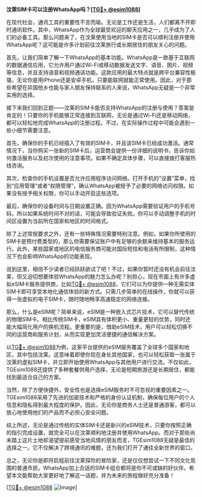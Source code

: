 **汶萊SIM卡可以注册WhatsApp吗？[[TG💪+ @esim1088](https://t.me/s/esim1088)]**

在现代社会，通讯工具的重要性不言而喻。无论是工作还是生活，人们都离不开即时通讯软件。其中，WhatsApp作为全球最受欢迎的聊天应用之一，几乎成为了人们的必备工具。那么问题来了，在汶莱使用当地的SIM卡是否可以顺利注册并使用WhatsApp呢？这可能是许多计划前往汶莱旅行或长期居住的朋友关心的问题。

首先，让我们简单了解一下WhatsApp的基本功能。WhatsApp是一款基于互联网的数据通信应用，它允许用户通过Wi-Fi或移动数据发送文字、语音、图片、视频等信息，并且支持语音和视频通话功能。这款应用的最大特点就是跨平台兼容性极强，无论你是用iPhone还是安卓手机，只要能联网就能正常使用。因此，对于那些希望在异国他乡也能与家人朋友保持联系的人来说，WhatsApp无疑是一个非常实用的选择。

接下来我们回到正题——汶莱的SIM卡能否支持WhatsApp的注册与使用？答案是肯定的！只要你的手机能够正常连接到互联网，无论是通过Wi-Fi还是移动网络，都可以轻松地完成WhatsApp的注册过程。不过，在实际操作过程中可能会遇到一些小细节需要注意。

首先，确保你的手机已经插入了有效的SIM卡，并且该SIM卡已经成功激活。通常情况下，当你购买一张新的SIM卡后，运营商会提供一份详细的说明书，告诉你如何激活服务以及初次使用的注意事项。如果不确定具体步骤，可以直接拨打客服热线咨询。

其次，检查你的手机设置是否允许应用程序访问网络。打开手机的“设置”菜单，找到“应用管理”或者“权限管理”，确认WhatsApp被授予了必要的网络访问权限。如果没有授予相关权限，你可以手动开启这些选项。

最后，确保你的设备时间与日期设置正确。因为WhatsApp需要验证用户的手机号码，所以如果系统时间不对的话，可能会导致验证失败。你可以手动调整手机的时间区设置为当前所在国家和地区的时间格式。

除了上述常规要求之外，还有一些特殊情况需要特别注意。例如，如果你所使用的SIM卡是预付费类型的，那么你需要保证账户中有足够的余额来维持基本的服务运行。此外，某些国家或地区的电信服务商可能对国际短信和电话有所限制，这种情况下也会影响WhatsApp的功能表现。

说到这里，相信不少读者已经跃跃欲试了吧！不过，如果你暂时还没有机会前往汶莱，但又迫切想要体验WhatsApp的魅力怎么办呢？别担心，现在市面上有许多虚拟eSIM卡服务提供商，比如[TG💪+ @esim1088](https://t.me/s/esim1088)，它们可以为你提供一种无需实体SIM卡即可享受本地化通信体验的新方式。只需几步简单的在线操作，你就可以获得一张虚拟的电子SIM卡，随时随地畅享高速稳定的网络连接。

那么，什么是eSIM呢？简单来说，eSIM是一种嵌入式芯片技术，它可以替代传统的物理SIM卡。相比传统SIM卡，eSIM具有体积更小、重量更轻的优势，同时还能大幅简化用户的换机流程。更重要的是，借助eSIM技术，用户可以轻松切换不同的运营商和服务计划，从而实现更加灵活便捷的通信解决方案。

以[TG💪+ @esim1088](https://t.me/s/esim1088)为例，这家平台提供的eSIM服务覆盖了全球多个国家和地区，其中包括汶莱。这意味着即使你现在身处其他国家，也可以轻松获取一张属于汶莱的虚拟SIM卡，并立即开始使用WhatsApp与其他用户进行交流。不仅如此，TGEsim1088还提供了多种套餐供用户选择，无论是短期旅游还是长期居住，都能找到最适合自己的方案。

当然，除了方便快捷外，安全性也是选择eSIM服务时不可忽视的重要因素之一。TGEsim1088采用了先进的加密技术和严格的身份认证机制，确保每位用户的个人信息和隐私得到最大程度的保护。因此，无论你是商务人士还是普通游客，都可以放心地使用他们的产品而不必担心安全问题。

综上所述，无论是通过传统的实体SIM卡还是新兴的eSIM技术，只要你按照正确的指引完成设置，就完全可以在汶莱顺利地注册并使用WhatsApp。而对于那些尚未踏上这片土地却渴望提前感受当地风情的朋友而言，TGEsim1088无疑是最佳的选择之一。它不仅解决了跨境通讯的难题，还为我们打开了通往全新世界的窗口。

总之，无论你是即将启程前往汶莱探险的冒险家，还是仅仅想尝试一下不同文化氛围的普通市民，WhatsApp加上合适的SIM卡组合都将是你不可或缺的好伙伴。希望本文能帮助大家更好地了解这一话题，并为未来的旅程做好充分准备！

[[TG💪+ @esim1088](https://t.me/s/esim1088) ![Image](https://i.postimg.cc/4NQfJmqS/Snipaste-2025-05-13-00-14-12.png)]